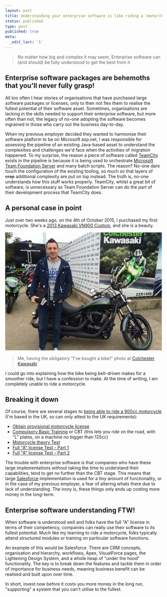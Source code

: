 ```yaml
---
layout: post
title: Understanding your enterprise software is like riding a (motor)bike
status: published
type: post
published: true
meta:
  _edit_last: '1'
---
```


> No matter how big and complex it may seem, Enterprise software can (and should) be fully understood to get the best from it

## Enterprise software packages are behemoths that you'll never fully grasp!

All too often I hear stories of organisations that have purchased large software packages or licenses, only to then not flex them to realise the fullest potential of their software asset. Sometimes, organisations are lacking in the skills needed to support their enterprise software, but more often than not, the legacy of no-one adopting the software becomes ingrained in those who carry out the business day-to-day.

When my previous employer decided they wanted to harmonise their software platform to be on Microsoft asp.net, I was responsible for assessing the pipeline of an existing Java-based asset to understand the complexities and challenges we'd face when the activities of migration happened. To my surprise, the reason a piece of software called [TeamCity](https://www.jetbrains.com/teamcity/) exists in the pipeline is because it is being used to orchestrate [Microsoft Team Foundation Server](https://www.visualstudio.com/products/tfs-overview-vs) and many batch scripts. The reason? No-one dare touch the configuration of the existing tooling, so much so that layers of ~~crap~~ additional complexity are put on top instead. The truth is, no-one understands how this stuff works properly. TeamCity, whilst a great bit of software, is unnecessary as Team Foundation Server can do the part of their development process that TeamCity does.

## A personal case in point

Just over two weeks ago, on the 4th of October 2015, I purchased my first motorcycle. She's a [2013 Kawasaki VN900 Custom](http://www.kawasaki.co.uk/en/products/cruiser/2013/vn900_custom/overview?Uid=0602WlhZXFhZWV5ZWlxeXF5RWFpaXVtRRg0GRT0j), and she is a beauty.

![Picture of me and my new Kawasaki VN900 Custom motorcycle](/images/me_vn900-collection.jpg "Me and my new Kawasaki VN900 Custom motorcycle")

> Me, having the obligatory "I've bought a bike!" photo at [Colchester Kawasaki](http://www.colchesterkawasaki.co.uk/)

I could go into explaining how the bike being belt-driven makes for a smoother ride, but I have a confession to make. At the time of writing, I am completely unable to ride a motorcycle.

## Breaking it down

Of course, there are several stages to [being able to ride a 900cc motorcycle](https://www.gov.uk/ride-motorcycle-moped/bike-categories-ages-and-licence-requirements) (I'm based in the UK, so can only attest to the UK requirements):

* [Obtain provisional motorcycle license](https://www.gov.uk/apply-first-provisional-driving-licence)
* [Compulsory Basic Training](https://www.gov.uk/cbt-compulsory-basic-training) or CBT (this lets you ride on the road, with "L" plates, on a machine no bigger than 125cc)
* [Motorcycle theory Test](https://www.gov.uk/driving-theory-test)
* [Full "A" license Test - Part 1](https://www.gov.uk/motorcycle-practical-test/what-happens-during-the-motorcycle-practical-test)
* [Full "A" license Test - Part 2](https://www.gov.uk/motorcycle-practical-test/what-happens-during-the-motorcycle-practical-test)

The trouble with enterprise software is that companies who have these large implementations without taking the time to understand their capabilities, tend to get no further than the CBT stage. This means that large [Salesforce](http://www.salesforce.com/) implementation is used for a tiny amount of functionality, or in the case of my previous employer, a fear of altering whats there due to lack of understanding. The irony is, these things only ends up costing more money in the long-term.

## Enterprise software understanding FTW!

When software is understood well and folks have the full "A" license in terms of their competency, companies can really use their software to its fullest potential. Much like my learning to ride a motorcycle, folks typically attend structured modules or training on particular software functions.

An example of this would be Salesforce. There are CRM concepts, organisation and hierarchy, workflows, Apex, VisualForce pages, the Lightening Design System, and a whole heap of "under the hood" functionality. The key is to break down the features and tackle them in order of importance for  business needs, meaning business benefit can be realised and built upon over time.

In short, invest now before it costs you more money in the long run, "supporting" a system that you can't utilise to the fullest.

